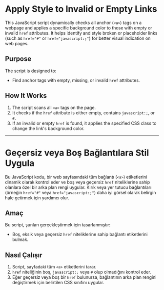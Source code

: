 # Apply Style to Invalid or Empty Links

This JavaScript script dynamically checks all anchor (`<a>`) tags on a webpage and applies a specific background color to those with empty or invalid `href` attributes. It helps identify and style broken or placeholder links (such as `href="#"` or `href="javascript:;"`) for better visual indication on web pages.

## Purpose

The script is designed to:
- Find anchor tags with empty, missing, or invalid `href` attributes.

## How It Works

1. The script scans all `<a>` tags on the page.
2. It checks if the `href` attribute is either empty, contains `javascript:;`, or `#`.
3. If an invalid or empty `href` is found, it applies the specified CSS class to change the link's background color.

------------------------------------------------------------------------------------------

# Geçersiz veya Boş Bağlantılara Stil Uygula

Bu JavaScript kodu, bir web sayfasındaki tüm bağlantı (`<a>`) etiketlerini dinamik olarak kontrol eder ve boş veya geçersiz `href` niteliklerine sahip olanlara özel bir arka plan rengi uygular. Kırık veya yer tutucu bağlantıları (örneğin `href="#"` veya `href="javascript:;"`) daha iyi görsel olarak belirgin hale getirmek için yardımcı olur.

## Amaç

Bu script, şunları gerçekleştirmek için tasarlanmıştır:
- Boş, eksik veya geçersiz `href` niteliklerine sahip bağlantı etiketlerini bulmak.

## Nasıl Çalışır

1. Script, sayfadaki tüm `<a>` etiketlerini tarar.
2. `href` niteliğinin boş, `javascript:;` veya `#` olup olmadığını kontrol eder.
3. Eğer geçersiz veya boş bir `href` bulunursa, bağlantının arka plan rengini değiştirmek için belirtilen CSS sınıfını uygular.

